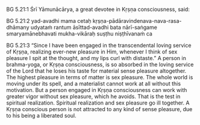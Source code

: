BG 5.21:1	Śrī Yāmunācārya, a great devotee in Kṛṣṇa consciousness, said:

BG 5.21:2	yad-avadhi mama cetaḥ kṛṣṇa-pādāravindenava-nava-rasa-dhāmany udyataṁ rantum āsīttad-avadhi bata nārī-saṅgame smaryamānebhavati mukha-vikāraḥ suṣṭhu niṣṭhīvanaṁ ca

BG 5.21:3	“Since I have been engaged in the transcendental loving service of Kṛṣṇa, realizing ever-new pleasure in Him, whenever I think of sex pleasure I spit at the thought, and my lips curl with distaste.” A person in brahma-yoga, or Kṛṣṇa consciousness, is so absorbed in the loving service of the Lord that he loses his taste for material sense pleasure altogether. The highest pleasure in terms of matter is sex pleasure. The whole world is moving under its spell, and a materialist cannot work at all without this motivation. But a person engaged in Kṛṣṇa consciousness can work with greater vigor without sex pleasure, which he avoids. That is the test in spiritual realization. Spiritual realization and sex pleasure go ill together. A Kṛṣṇa conscious person is not attracted to any kind of sense pleasure, due to his being a liberated soul.